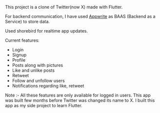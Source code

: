 This project is a clone of Twitter(now X) made with Flutter.

For backend communication, I have used [Appwrite](https://appwrite.io/) as BAAS (Backend as a Service) to store data.

Used shorebird for realtime app updates.

Current features:
- Login
- Signup
- Profile
- Posts along with pictures
- Like and unlike posts
- Retweet
- Follow and unfollow users
- Notifications regarding like, retweet

Note :- All these features are only available for logged in users. 
        This app was built few months before Twitter was changed its name to X. 
        I built this app as my side project to learn Flutter.


[//]: # (To copy path of a file in mac short cut is cmd + shift + c)
[//]: # (To start appwrite go to appwrite directory from root directory and run docker compose up -d --remove-orphans)
[//]: # (To stop appwrite go to appwrite directory from root directory and run docker compose stop)
